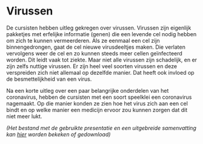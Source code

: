 # Virussen
De cursisten hebben uitleg gekregen over virussen. Virussen zijn eigenlijk pakketjes met erfelijke informatie (genen) die een levende cel nodig hebben om zich te kunnen vermeerderen. Als ze eenmaal een cel zijn binnengedrongen, gaat de cel nieuwe virusdeeltjes maken. Die verlaten vervolgens weer de cel en zo kunnen steeds meer cellen geïnfecteerd worden. Dit leidt vaak tot ziekte. Maar niet alle virussen zijn schadelijk, en er zijn zelfs nuttige virussen. Er zijn heel veel soorten virussen en deze verspreiden zich niet allemaal op dezelfde manier. Dat heeft ook invloed op de besmettelijkheid van een virus.

Na een korte uitleg over een paar belangrijke onderdelen van het coronavirus, hebben de cursisten met een soort speelklei een coronavirus nagemaakt. Op die manier konden ze zien hoe het virus zich aan een cel bindt en op welke manier een medicijn ervoor zou kunnen zorgen dat dit niet meer lukt.

*(Het bestand met de gebruikte presentatie en een uitgebreide samenvatting kan [hier](virussen.pdf) worden bekeken of gedownload)*
